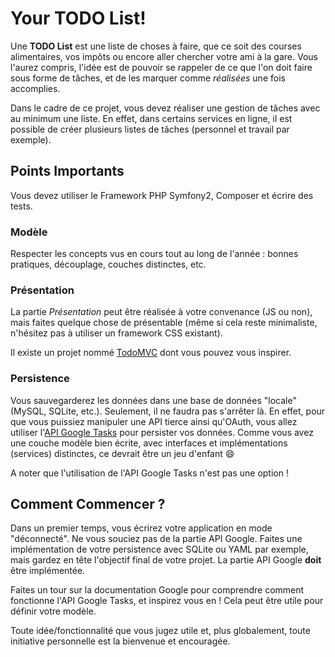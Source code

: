 Your TODO List!
===============

Une **TODO List** est une liste de choses à faire, que ce soit des courses
alimentaires, vos impôts ou encore aller chercher votre ami à la gare. Vous
l'aurez compris, l'idée est de pouvoir se rappeler de ce que l'on doit faire
sous forme de tâches, et de les marquer comme _réalisées_ une fois accomplies.

Dans le cadre de ce projet, vous devez réaliser une gestion de tâches avec au
minimum une liste. En effet, dans certains services en ligne, il est possible de
créer plusieurs listes de tâches (personnel et travail par exemple).


## Points Importants

Vous devez utiliser le Framework PHP Symfony2, Composer et écrire des tests.

### Modèle

Respecter les concepts vus en cours tout au long de l'année : bonnes pratiques,
découplage, couches distinctes, etc.

### Présentation

La partie _Présentation_ peut être réalisée à votre convenance (JS ou non), mais
faites quelque chose de présentable (même si cela reste minimaliste, n'hésitez
pas à utiliser un framework CSS existant).

Il existe un projet nommé [TodoMVC](http://todomvc.com/) dont vous pouvez vous
inspirer.

### Persistence

Vous sauvegarderez les données dans une base de données "locale" (MySQL, SQLite,
etc.). Seulement, il ne faudra pas s'arrêter là.
En effet, pour que vous puissiez manipuler une API tierce ainsi qu'OAuth, vous
allez utiliser l'[API Google
Tasks](https://developers.google.com/google-apps/tasks/) pour persister vos
données. Comme vous avez une couche modèle bien écrite, avec interfaces et
implémentations (services) distinctes, ce devrait être un jeu d'enfant :smile:

A noter que l'utilisation de l'API Google Tasks n'est pas une option !


## Comment Commencer ?

Dans un premier temps, vous écrirez votre application en mode "déconnecté". Ne
vous souciez pas de la partie API Google. Faites une implémentation de votre
persistence avec SQLite ou YAML par exemple, mais gardez en tête l'objectif
final de votre projet. La partie API Google **doit** être implémentée.

Faites un tour sur la documentation Google pour comprendre comment fonctionne
l'API Google Tasks, et inspirez vous en ! Cela peut être utile pour définir
votre modèle.

Toute idée/fonctionnalité que vous jugez utile et, plus globalement, toute
initiative personnelle est la bienvenue et encouragée.
